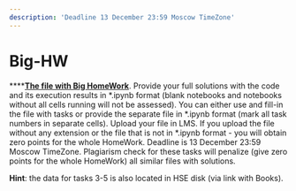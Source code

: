 ```yaml
---
description: 'Deadline 13 December 23:59 Moscow TimeZone'
---
```


# Big-HW

\*\*\*\*[**The file with Big HomeWork**](https://nbviewer.jupyter.org/github/ternikov/im20/blob/gh-pages/Big_HW.ipynb). Provide your full solutions with the code and its execution results in \*.ipynb format \(blank notebooks and notebooks without all cells running will not be assessed\). You can either use and fill-in the file with tasks or provide the separate file in \*.ipynb format \(mark all task numbers in separate cells\). Upload your file in LMS. If you upload the file without any extension or the file that is not in \*.ipynb format - you will obtain zero points for the whole HomeWork. Deadline is 13 December 23:59 Moscow TimeZone. Plagiarism check for these tasks will penalize \(give zero points for the whole HomeWork\) all similar files with solutions.

**Hint**: the data for tasks 3-5 is also located in HSE disk \(via link with Books\).

